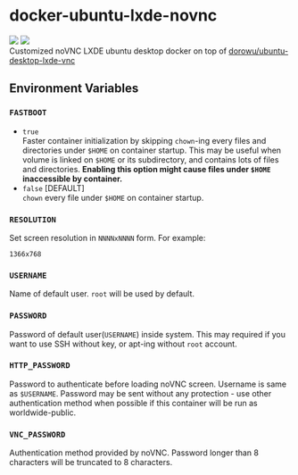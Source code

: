 # docker-ubuntu-lxde-novnc
[![](https://images.microbadger.com/badges/version/hdavid0510/ubuntu-desktop-lxde-vnc.svg)](https://microbadger.com/images/hdavid0510/ubuntu-desktop-lxde-vnc:latest)
[![](https://images.microbadger.com/badges/image/hdavid0510/ubuntu-desktop-lxde-vnc.svg)](https://microbadger.com/images/hdavid0510/ubuntu-desktop-lxde-vnc:latest)  
Customized noVNC LXDE ubuntu desktop docker on top of [dorowu/ubuntu-desktop-lxde-vnc](https://hub.docker.com/r/dorowu/ubuntu-desktop-lxde-vnc)

## Environment Variables
### `FASTBOOT`
* `true`  
Faster container initialization by skipping `chown`-ing every files and directories under `$HOME` on container startup. This may be useful when volume is linked on `$HOME` or its subdirectory, and contains lots of files and directories. __Enabling this option might cause files under `$HOME` inaccessible by container.__
* `false` [DEFAULT]  
`chown` every file under `$HOME` on container startup.
### `RESOLUTION`
Set screen resolution in `NNNNxNNNN` form. For example:
~~~
1366x768
~~~
### `USERNAME`
Name of default user. `root` will be used by default.
### `PASSWORD`
Password of default user(`USERNAME`) inside system. This may required if you want to use SSH without key, or apt-ing without `root` account.
### `HTTP_PASSWORD`
Password to authenticate before loading noVNC screen. Username is same as `$USERNAME`. Password may be sent without any protection - use other authentication method when possible if this container will be run as worldwide-public.
### `VNC_PASSWORD`
Authentication method provided by noVNC. Password longer than 8 characters will be truncated to 8 characters.
